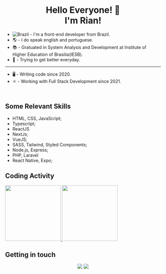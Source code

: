 <h1 align="center">Hello Everyone! 🙋 <br/ > I'm Rian! </h1>

-  ![Brazil](https://raw.githubusercontent.com/stevenrskelton/flag-icon/master/png/16/country-4x3/br.png "Brazil")  - I'm a front-end developer from Brazil.
- 🌎  - I do speak english and portuguese.
- 📚  - Gratuated in System Analysis and Development at Institute of Higher Education of Brasilia(IESB).
- 🚀  - Trying to get better everyday.

---

- 🖥   - Writing code since 2020.
- ⚛️   - Working with Full Stack Development since 2021.

<br />

## Some Relevant Skills
- HTML, CSS, JavaScript;
- Typescript;
- ReactJS
- NextJs;
- VueJS; 
- SASS, Tailwind, Styled Components;
- Node.js, Express;
- PHP, Laravel
- React Native, Expo;
  
## Coding Activity
<div display="flex">
  <a href="https://github.com/hbalardin">
  <img height="180em" src="https://github-readme-stats.vercel.app/api?username=idkrian&show_icons=true&theme=dark&include_all_commits=true&count_private=true"/>
  <img height="180em" src="https://github-readme-stats.vercel.app/api/top-langs/?username=idkrian&layout=compact&langs_count=7&theme=dark"/>
  </a>
</div>

## Getting in touch
<p align = "center">
  <a href = "mailto:riansouza0@gmail.com"><img src="https://img.shields.io/badge/-Gmail-%23333?style=for-the-badge&logo=gmail&logoColor=white" target="_blank"></a>
  <a href="https://www.linkedin.com/in/riansouza/" target="_blank"><img src="https://img.shields.io/badge/-LinkedIn-%230077B5?style=for-the-badge&logo=linkedin&logoColor=white" target="_blank"></a> 
